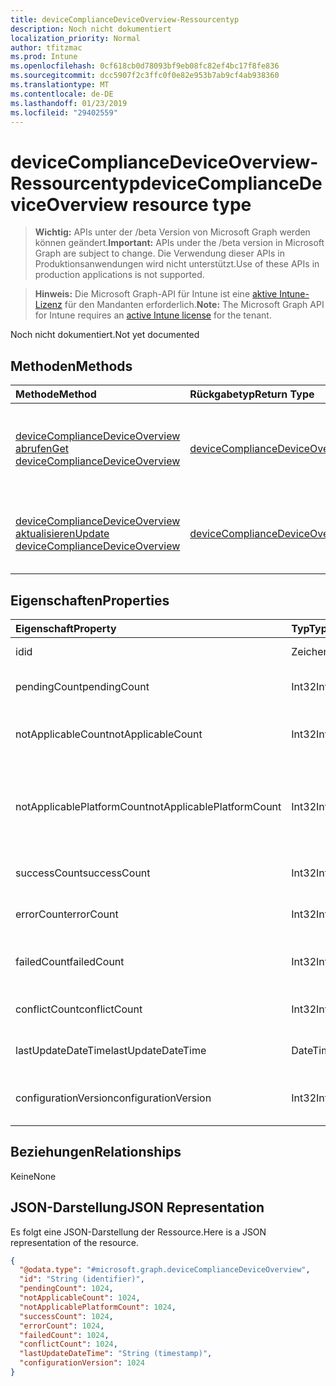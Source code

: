 ```yaml
---
title: deviceComplianceDeviceOverview-Ressourcentyp
description: Noch nicht dokumentiert
localization_priority: Normal
author: tfitzmac
ms.prod: Intune
ms.openlocfilehash: 0cf618cb0d78093bf9eb08fc82ef4bc17f8fe836
ms.sourcegitcommit: dcc5907f2c3ffc0f0e82e953b7ab9cf4ab938360
ms.translationtype: MT
ms.contentlocale: de-DE
ms.lasthandoff: 01/23/2019
ms.locfileid: "29402559"
---
```

# <a name="devicecompliancedeviceoverview-resource-type"></a><span data-ttu-id="3f9e3-103">deviceComplianceDeviceOverview-Ressourcentyp</span><span class="sxs-lookup"><span data-stu-id="3f9e3-103">deviceComplianceDeviceOverview resource type</span></span>

> <span data-ttu-id="3f9e3-104">**Wichtig:** APIs unter der /beta Version von Microsoft Graph werden können geändert.</span><span class="sxs-lookup"><span data-stu-id="3f9e3-104">**Important:** APIs under the /beta version in Microsoft Graph are subject to change.</span></span> <span data-ttu-id="3f9e3-105">Die Verwendung dieser APIs in Produktionsanwendungen wird nicht unterstützt.</span><span class="sxs-lookup"><span data-stu-id="3f9e3-105">Use of these APIs in production applications is not supported.</span></span>

> <span data-ttu-id="3f9e3-106">**Hinweis:** Die Microsoft Graph-API für Intune ist eine [aktive Intune-Lizenz](https://go.microsoft.com/fwlink/?linkid=839381) für den Mandanten erforderlich.</span><span class="sxs-lookup"><span data-stu-id="3f9e3-106">**Note:** The Microsoft Graph API for Intune requires an [active Intune license](https://go.microsoft.com/fwlink/?linkid=839381) for the tenant.</span></span>

<span data-ttu-id="3f9e3-107">Noch nicht dokumentiert.</span><span class="sxs-lookup"><span data-stu-id="3f9e3-107">Not yet documented</span></span>

## <a name="methods"></a><span data-ttu-id="3f9e3-108">Methoden</span><span class="sxs-lookup"><span data-stu-id="3f9e3-108">Methods</span></span>
|<span data-ttu-id="3f9e3-109">Methode</span><span class="sxs-lookup"><span data-stu-id="3f9e3-109">Method</span></span>|<span data-ttu-id="3f9e3-110">Rückgabetyp</span><span class="sxs-lookup"><span data-stu-id="3f9e3-110">Return Type</span></span>|<span data-ttu-id="3f9e3-111">Beschreibung</span><span class="sxs-lookup"><span data-stu-id="3f9e3-111">Description</span></span>|
|:---|:---|:---|
|[<span data-ttu-id="3f9e3-112">deviceComplianceDeviceOverview abrufen</span><span class="sxs-lookup"><span data-stu-id="3f9e3-112">Get deviceComplianceDeviceOverview</span></span>](../api/intune-deviceconfig-devicecompliancedeviceoverview-get.md)|[<span data-ttu-id="3f9e3-113">deviceComplianceDeviceOverview</span><span class="sxs-lookup"><span data-stu-id="3f9e3-113">deviceComplianceDeviceOverview</span></span>](../resources/intune-deviceconfig-devicecompliancedeviceoverview.md)|<span data-ttu-id="3f9e3-114">Lesen von Eigenschaften und Beziehungen des [deviceComplianceDeviceOverview](../resources/intune-deviceconfig-devicecompliancedeviceoverview.md)-Objekts.</span><span class="sxs-lookup"><span data-stu-id="3f9e3-114">Read properties and relationships of the [deviceComplianceDeviceOverview](../resources/intune-deviceconfig-devicecompliancedeviceoverview.md) object.</span></span>|
|[<span data-ttu-id="3f9e3-115">deviceComplianceDeviceOverview aktualisieren</span><span class="sxs-lookup"><span data-stu-id="3f9e3-115">Update deviceComplianceDeviceOverview</span></span>](../api/intune-deviceconfig-devicecompliancedeviceoverview-update.md)|[<span data-ttu-id="3f9e3-116">deviceComplianceDeviceOverview</span><span class="sxs-lookup"><span data-stu-id="3f9e3-116">deviceComplianceDeviceOverview</span></span>](../resources/intune-deviceconfig-devicecompliancedeviceoverview.md)|<span data-ttu-id="3f9e3-117">Aktualisieren der Eigenschaften eines [deviceComplianceDeviceOverview](../resources/intune-deviceconfig-devicecompliancedeviceoverview.md)-Objekts.</span><span class="sxs-lookup"><span data-stu-id="3f9e3-117">Update the properties of a [deviceComplianceDeviceOverview](../resources/intune-deviceconfig-devicecompliancedeviceoverview.md) object.</span></span>|

## <a name="properties"></a><span data-ttu-id="3f9e3-118">Eigenschaften</span><span class="sxs-lookup"><span data-stu-id="3f9e3-118">Properties</span></span>
|<span data-ttu-id="3f9e3-119">Eigenschaft</span><span class="sxs-lookup"><span data-stu-id="3f9e3-119">Property</span></span>|<span data-ttu-id="3f9e3-120">Typ</span><span class="sxs-lookup"><span data-stu-id="3f9e3-120">Type</span></span>|<span data-ttu-id="3f9e3-121">Beschreibung</span><span class="sxs-lookup"><span data-stu-id="3f9e3-121">Description</span></span>|
|:---|:---|:---|
|<span data-ttu-id="3f9e3-122">id</span><span class="sxs-lookup"><span data-stu-id="3f9e3-122">id</span></span>|<span data-ttu-id="3f9e3-123">Zeichenfolge</span><span class="sxs-lookup"><span data-stu-id="3f9e3-123">String</span></span>|<span data-ttu-id="3f9e3-124">Schlüssel der Entität</span><span class="sxs-lookup"><span data-stu-id="3f9e3-124">Key of the entity.</span></span>|
|<span data-ttu-id="3f9e3-125">pendingCount</span><span class="sxs-lookup"><span data-stu-id="3f9e3-125">pendingCount</span></span>|<span data-ttu-id="3f9e3-126">Int32</span><span class="sxs-lookup"><span data-stu-id="3f9e3-126">Int32</span></span>|<span data-ttu-id="3f9e3-127">Anzahl der ausstehenden Geräte</span><span class="sxs-lookup"><span data-stu-id="3f9e3-127">Number of pending devices</span></span>|
|<span data-ttu-id="3f9e3-128">notApplicableCount</span><span class="sxs-lookup"><span data-stu-id="3f9e3-128">notApplicableCount</span></span>|<span data-ttu-id="3f9e3-129">Int32</span><span class="sxs-lookup"><span data-stu-id="3f9e3-129">Int32</span></span>|<span data-ttu-id="3f9e3-130">Anzahl der ausgenommenen Geräte</span><span class="sxs-lookup"><span data-stu-id="3f9e3-130">Number of not applicable devices</span></span>|
|<span data-ttu-id="3f9e3-131">notApplicablePlatformCount</span><span class="sxs-lookup"><span data-stu-id="3f9e3-131">notApplicablePlatformCount</span></span>|<span data-ttu-id="3f9e3-132">Int32</span><span class="sxs-lookup"><span data-stu-id="3f9e3-132">Int32</span></span>|<span data-ttu-id="3f9e3-133">Anzahl der Geräte, die aufgrund von Konflikt Plattform und Richtlinie nicht zutreffend</span><span class="sxs-lookup"><span data-stu-id="3f9e3-133">Number of not applicable devices due to mismatch platform and policy</span></span>|
|<span data-ttu-id="3f9e3-134">successCount</span><span class="sxs-lookup"><span data-stu-id="3f9e3-134">successCount</span></span>|<span data-ttu-id="3f9e3-135">Int32</span><span class="sxs-lookup"><span data-stu-id="3f9e3-135">Int32</span></span>|<span data-ttu-id="3f9e3-136">Anzahl der erfolgreichen Geräte</span><span class="sxs-lookup"><span data-stu-id="3f9e3-136">Number of succeeded devices</span></span>|
|<span data-ttu-id="3f9e3-137">errorCount</span><span class="sxs-lookup"><span data-stu-id="3f9e3-137">errorCount</span></span>|<span data-ttu-id="3f9e3-138">Int32</span><span class="sxs-lookup"><span data-stu-id="3f9e3-138">Int32</span></span>|<span data-ttu-id="3f9e3-139">Anzahl der fehlerhaften Geräte</span><span class="sxs-lookup"><span data-stu-id="3f9e3-139">Number of error devices</span></span>|
|<span data-ttu-id="3f9e3-140">failedCount</span><span class="sxs-lookup"><span data-stu-id="3f9e3-140">failedCount</span></span>|<span data-ttu-id="3f9e3-141">Int32</span><span class="sxs-lookup"><span data-stu-id="3f9e3-141">Int32</span></span>|<span data-ttu-id="3f9e3-142">Anzahl der fehlgeschlagenen Geräte</span><span class="sxs-lookup"><span data-stu-id="3f9e3-142">Number of failed devices</span></span>|
|<span data-ttu-id="3f9e3-143">conflictCount</span><span class="sxs-lookup"><span data-stu-id="3f9e3-143">conflictCount</span></span>|<span data-ttu-id="3f9e3-144">Int32</span><span class="sxs-lookup"><span data-stu-id="3f9e3-144">Int32</span></span>|<span data-ttu-id="3f9e3-145">Anzahl der Geräte in Konflikt</span><span class="sxs-lookup"><span data-stu-id="3f9e3-145">Number of devices in conflict</span></span>|
|<span data-ttu-id="3f9e3-146">lastUpdateDateTime</span><span class="sxs-lookup"><span data-stu-id="3f9e3-146">lastUpdateDateTime</span></span>|<span data-ttu-id="3f9e3-147">DateTimeOffset</span><span class="sxs-lookup"><span data-stu-id="3f9e3-147">DateTimeOffset</span></span>|<span data-ttu-id="3f9e3-148">Datum und Uhrzeit der letzten Aktualisierung</span><span class="sxs-lookup"><span data-stu-id="3f9e3-148">Last update time</span></span>|
|<span data-ttu-id="3f9e3-149">configurationVersion</span><span class="sxs-lookup"><span data-stu-id="3f9e3-149">configurationVersion</span></span>|<span data-ttu-id="3f9e3-150">Int32</span><span class="sxs-lookup"><span data-stu-id="3f9e3-150">Int32</span></span>|<span data-ttu-id="3f9e3-151">Version der Richtlinie für diese Übersicht</span><span class="sxs-lookup"><span data-stu-id="3f9e3-151">Version of the policy for that overview</span></span>|

## <a name="relationships"></a><span data-ttu-id="3f9e3-152">Beziehungen</span><span class="sxs-lookup"><span data-stu-id="3f9e3-152">Relationships</span></span>
<span data-ttu-id="3f9e3-153">Keine</span><span class="sxs-lookup"><span data-stu-id="3f9e3-153">None</span></span>

## <a name="json-representation"></a><span data-ttu-id="3f9e3-154">JSON-Darstellung</span><span class="sxs-lookup"><span data-stu-id="3f9e3-154">JSON Representation</span></span>
<span data-ttu-id="3f9e3-155">Es folgt eine JSON-Darstellung der Ressource.</span><span class="sxs-lookup"><span data-stu-id="3f9e3-155">Here is a JSON representation of the resource.</span></span>
<!-- {
  "blockType": "resource",
  "keyProperty": "id",
  "@odata.type": "microsoft.graph.deviceComplianceDeviceOverview"
}
-->
``` json
{
  "@odata.type": "#microsoft.graph.deviceComplianceDeviceOverview",
  "id": "String (identifier)",
  "pendingCount": 1024,
  "notApplicableCount": 1024,
  "notApplicablePlatformCount": 1024,
  "successCount": 1024,
  "errorCount": 1024,
  "failedCount": 1024,
  "conflictCount": 1024,
  "lastUpdateDateTime": "String (timestamp)",
  "configurationVersion": 1024
}
```




